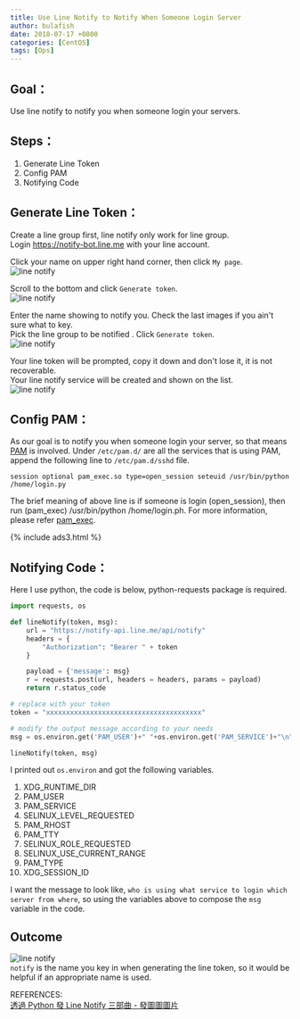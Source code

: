 ```yaml
---
title: Use Line Notify to Notify When Someone Login Server
author: bulafish
date: 2018-07-17 +0800
categories: [CentOS]
tags: [Ops]
---
```


## Goal：
Use line notify to notify you when someone login your servers.

## Steps：
1. Generate Line Token
2. Config PAM
3. Notifying Code

## Generate Line Token：
Create a line group first, line notify only work for line group.  
Login https://notify-bot.line.me with your line account.

Click your name on upper right hand corner, then click `My page`.  
![line notify](/assets/images/2018071701.png)

Scroll to the bottom and click `Generate token`.  
![line notify](/assets/images/2018071702.png)

Enter the name showing to notify you.  Check the last images if you ain't sure what to key.  
Pick the line group to be notified  .
Click `Generate token`.  
![line notify](/assets/images/2018071703.png)

Your line token will be prompted, copy it down and don't lose it, it is not recoverable.  
Your line notify service will be created and shown on the list.  
![line notify](/assets/images/2018071704.png)

## Config PAM：
As our goal is to notify you when someone login your server, so that means [PAM](https://en.wikipedia.org/wiki/Linux_PAM) is involved.  Under `/etc/pam.d/` are all the services that is using PAM, append the following line to `/etc/pam.d/sshd` file.
```bahs
session optional pam_exec.so type=open_session seteuid /usr/bin/python /home/login.py
```
The brief meaning of above line is if someone is login (open_session), then run (pam_exec) /usr/bin/python /home/login.ph.  For more information, please refer [pam_exec](http://www.linux-pam.org/Linux-PAM-html/sag-pam_exec.html).

{% include ads3.html %}

## Notifying Code：
Here I use python, the code is below, python-requests package is required.

```python
import requests, os

def lineNotify(token, msg):
    url = "https://notify-api.line.me/api/notify"
    headers = {
        "Authorization": "Bearer " + token
    }

    payload = {'message': msg}
    r = requests.post(url, headers = headers, params = payload)
    return r.status_code

# replace with your token
token = "xxxxxxxxxxxxxxxxxxxxxxxxxxxxxxxxxxxxxxx"

# modify the output message according to your needs
msg = os.environ.get('PAM_USER')+" "+os.environ.get('PAM_SERVICE')+"\n"+os.uname()[1]+"\nfrom "+os.environ.get('PAM_RHOST')

lineNotify(token, msg)
```

I printed out `os.environ` and got the following variables.
1. XDG_RUNTIME_DIR
2. PAM_USER
3. PAM_SERVICE
4. SELINUX_LEVEL_REQUESTED
5. PAM_RHOST
6. PAM_TTY
7. SELINUX_ROLE_REQUESTED
8. SELINUX_USE_CURRENT_RANGE
9. PAM_TYPE
10. XDG_SESSION_ID

I want the message to look like, `who is using what service to login which server from where`, so using the variables above to compose the `msg` variable in the code.

## Outcome
![line notify](/assets/images/2018071705.png)  
`notify` is the name you key in when generating the line token, so it would be helpful if an appropriate name is used.


REFERENCES:  
[透過 Python 發 Line Notify 三部曲 - 發圖圖圖片](http://pythonorz.blogspot.com/2017/12/python-line-notify_18.html)
